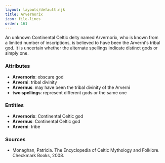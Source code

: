 ```yaml
---
layout: layouts/default.njk
title: Arvernorix
icon: file-lines
order: 161
---
```

An unknown Continental Celtic deity named Arvernorix, who is known from a limited number of inscriptions, is believed to have been the Arverni's tribal god. It is uncertain whether the alternate spellings indicate distinct gods or simply one.

### Attributes

- **Arvernorix**: obscure god
- **Arverni**: tribal divinity
- **Arvernus**: may have been the tribal divinity of the Arverni
- **two spellings**: represent different gods or the same one

### Entities

- **Arvernorix**: Continental Celtic god
- **Arvernus**: Continental Celtic god
- **Arverni**: tribe

### Sources

- Monaghan, Patricia. The Encyclopedia of Celtic Mythology and Folklore. Checkmark Books, 2008.

